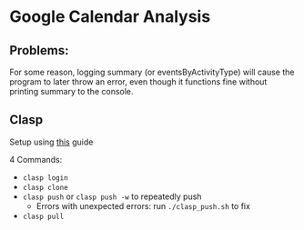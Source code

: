 # Google Calendar Analysis

## Problems:
For some reason, logging summary (or eventsByActivityType) will cause the program to later throw an error,
even though it functions fine without printing summary to the console.

## Clasp
Setup using [this](https://medium.com/geekculture/how-to-write-google-apps-script-code-locally-in-vs-code-and-deploy-it-with-clasp-9a4273e2d018)
guide

4 Commands:
- `clasp login`
- `clasp clone`
- `clasp push` or `clasp push -w` to repeatedly push
  - Errors with unexpected errors: run `./clasp_push.sh` to fix
- `clasp pull`